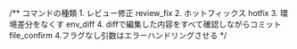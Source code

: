 
/**
    コマンドの種類
    1. レビュー修正 review_fix
    2. ホットフィックス hotfix
    3. 環境差分をなくす env_diff
    4. diffで編集した内容をすべて確認しながらコミット file_confirm
    4.フラグなし引数はエラーハンドリングさせる
 */